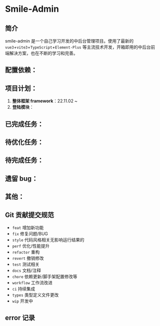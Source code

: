 # Smile-Admin

## 简介

smile-admin 是一个自己学习开发的中后台管理项目。使用了最新的 `vue3`+`vite3`+`TypeScript`+`Element-Plus` 等主流技术开发，开箱即用的中后台前端解决方案，也在不断的学习和完善。

## 配置依赖：

## 项目计划：

1. **整体框架 framework**：22.11.02 ~
1. **登陆模块**：

## 已完成任务：

## 待优化任务：

## 待完成任务：

## 遗留 bug：

## 其他：

## Git 贡献提交规范

- `feat` 增加新功能
- `fix` 修复问题/BUG
- `style` 代码风格相关无影响运行结果的
- `perf` 优化/性能提升
- `refactor` 重构
- `revert` 撤销修改
- `test` 测试相关
- `docs` 文档/注释
- `chore` 依赖更新/脚手架配置修改等
- `workflow` 工作流改进
- `ci` 持续集成
- `types` 类型定义文件更改
- `wip` 开发中

## error 记录
